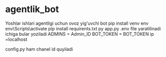 # agentlik_bot
Yoshlar ishlari agentligi uchun ovoz yig'uvchi bot
pip install venv env
env\Scripts\activate
pip install requirents.txt
py app.py
.env file yaratilinadi ichiga bular yoziladi
ADMINS = Admin_ID
BOT_TOKEN = BOT_TOKEN
ip =localhost

config.py ham chanel id quyiladi
